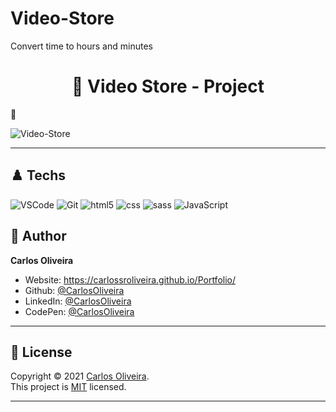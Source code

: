 # Video-Store
 Convert time to hours and minutes


<h1 align="center"> 🏴󠁧󠁢󠁥󠁮󠁧󠁿 Video Store - Project</h1>

🖤 <br />

![Video-Store](https://user-images.githubusercontent.com/63623377/114935251-56091300-9e11-11eb-93c8-0cd45ec504ba.gif)

---

## ♟️ Techs 

  ![VSCode](https://img.shields.io/badge/-VSCode-0085D1?style=flat-square&logo=visual-studio-code&logoColor=white)
  ![Git](https://img.shields.io/badge/-Git-F05032?style=flat-square&logo=git&logoColor=white)
  ![html5](https://img.shields.io/badge/-html5-F7B93E?style=flat-square&logo=html5&logoColor=white)
  ![css](https://img.shields.io/badge/-css-F7B93E?style=flat-square&logo=css&logoColor=white)
  ![sass](https://img.shields.io/badge/-sass-F7B93E?style=flat-square&logo=sass&logoColor=white)
  ![JavaScript](https://img.shields.io/badge/-JavaScript-F7B93E?style=flat-square&logo=javascript&logoColor=white)


## 👤 Author

**Carlos Oliveira**

* Website:  https://carlossroliveira.github.io/Portfolio/
* Github:   [@CarlosOliveira](https://github.com/carlossroliveira)
* LinkedIn: [@CarlosOliveira](https://www.linkedin.com/in/carlos-oliveira-ab93941a1/)
* CodePen:  [@CarlosOliveira](https://codepen.io/carlosjs)

---

## 📝 License

Copyright © 2021 [Carlos Oliveira](https://github.com/carlossroliveira).<br />
This project is [MIT](https://github.com/carlossroliveira/screenboard/blob/master/LICENSE) licensed.

***













